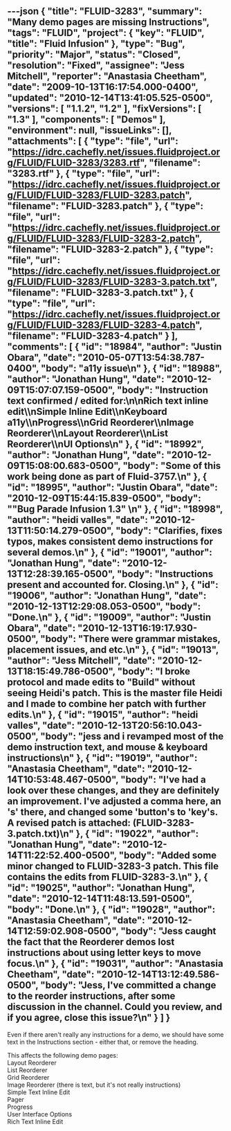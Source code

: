 ---json
{
  "title": "FLUID-3283",
  "summary": "Many demo pages are missing Instructions",
  "tags": "FLUID",
  "project": {
    "key": "FLUID",
    "title": "Fluid Infusion"
  },
  "type": "Bug",
  "priority": "Major",
  "status": "Closed",
  "resolution": "Fixed",
  "assignee": "Jess Mitchell",
  "reporter": "Anastasia Cheetham",
  "date": "2009-10-13T16:17:54.000-0400",
  "updated": "2010-12-14T13:41:05.525-0500",
  "versions": [
    "1.1.2",
    "1.2"
  ],
  "fixVersions": [
    "1.3"
  ],
  "components": [
    "Demos"
  ],
  "environment": null,
  "issueLinks": [],
  "attachments": [
    {
      "type": "file",
      "url": "https://idrc.cachefly.net/issues.fluidproject.org/FLUID/FLUID-3283/3283.rtf",
      "filename": "3283.rtf"
    },
    {
      "type": "file",
      "url": "https://idrc.cachefly.net/issues.fluidproject.org/FLUID/FLUID-3283/FLUID-3283.patch",
      "filename": "FLUID-3283.patch"
    },
    {
      "type": "file",
      "url": "https://idrc.cachefly.net/issues.fluidproject.org/FLUID/FLUID-3283/FLUID-3283-2.patch",
      "filename": "FLUID-3283-2.patch"
    },
    {
      "type": "file",
      "url": "https://idrc.cachefly.net/issues.fluidproject.org/FLUID/FLUID-3283/FLUID-3283-3.patch.txt",
      "filename": "FLUID-3283-3.patch.txt"
    },
    {
      "type": "file",
      "url": "https://idrc.cachefly.net/issues.fluidproject.org/FLUID/FLUID-3283/FLUID-3283-4.patch",
      "filename": "FLUID-3283-4.patch"
    }
  ],
  "comments": [
    {
      "id": "18984",
      "author": "Justin Obara",
      "date": "2010-05-07T13:54:38.787-0400",
      "body": "a11y issue\n"
    },
    {
      "id": "18988",
      "author": "Jonathan Hung",
      "date": "2010-12-09T15:07:07.159-0500",
      "body": "Instruction text confirmed / edited for:\n\nRich text inline edit\\\nSimple Inline Edit\\\nKeyboard a11y\\\nProgress\\\nGrid Reorderer\\\nImage Reorderer\\\nLayout Reorderer\\\nList Reorderer\\\nUI Options\n"
    },
    {
      "id": "18992",
      "author": "Jonathan Hung",
      "date": "2010-12-09T15:08:00.683-0500",
      "body": "Some of this work being done as part of Fluid-3757.\n"
    },
    {
      "id": "18995",
      "author": "Justin Obara",
      "date": "2010-12-09T15:44:15.839-0500",
      "body": "\"Bug Parade Infusion 1.3\"&#x20;\n"
    },
    {
      "id": "18998",
      "author": "heidi valles",
      "date": "2010-12-13T11:50:14.279-0500",
      "body": "Clarifies, fixes typos, makes consistent demo instructions for several demos.\n"
    },
    {
      "id": "19001",
      "author": "Jonathan Hung",
      "date": "2010-12-13T12:28:39.165-0500",
      "body": "Instructions present and accounted for. Closing.\n"
    },
    {
      "id": "19006",
      "author": "Jonathan Hung",
      "date": "2010-12-13T12:29:08.053-0500",
      "body": "Done.\n"
    },
    {
      "id": "19009",
      "author": "Justin Obara",
      "date": "2010-12-13T16:19:17.930-0500",
      "body": "There were grammar mistakes, placement issues, and etc.\n"
    },
    {
      "id": "19013",
      "author": "Jess Mitchell",
      "date": "2010-12-13T18:15:49.786-0500",
      "body": "I broke protocol and made edits to \"Build\" without seeing Heidi's patch.  This is the master file Heidi and I made to combine her patch with further edits.\n"
    },
    {
      "id": "19015",
      "author": "heidi valles",
      "date": "2010-12-13T20:56:10.043-0500",
      "body": "jess and i revamped most of the demo instruction text, and mouse & keyboard instructions\n"
    },
    {
      "id": "19019",
      "author": "Anastasia Cheetham",
      "date": "2010-12-14T10:53:48.467-0500",
      "body": "I've had a look over these changes, and they are definitely an improvement. I've adjusted a comma here, an 's' there, and changed some 'button's to 'key's. A revised patch is attached: (FLUID-3283-3.patch.txt)\n"
    },
    {
      "id": "19022",
      "author": "Jonathan Hung",
      "date": "2010-12-14T11:22:52.400-0500",
      "body": "Added some minor changed to FLUID-3283-3 patch. This file contains the edits from FLUID-3283-3.\n"
    },
    {
      "id": "19025",
      "author": "Jonathan Hung",
      "date": "2010-12-14T11:48:13.591-0500",
      "body": "Done.\n"
    },
    {
      "id": "19028",
      "author": "Anastasia Cheetham",
      "date": "2010-12-14T12:59:02.908-0500",
      "body": "Jess caught the fact that the Reorderer demos lost instructions about using letter keys to move focus.\n"
    },
    {
      "id": "19031",
      "author": "Anastasia Cheetham",
      "date": "2010-12-14T13:12:49.586-0500",
      "body": "Jess, I've committed a change to the reorder instructions, after some discussion in the channel. Could you review, and if you agree, close this issue?\n"
    }
  ]
}
---
Even if there aren't really any instructions for a demo, we should have some text in the Instructions section - either that, or remove the heading.

This affects the following demo pages:\
Layout Reorderer\
List Reorderer\
Grid Reorderer\
Image Reorderer (there is text, but it's not really instructions)\
Simple Text Inline Edit\
Pager\
Progress\
User Interface Options\
Rich Text Inline Edit

        